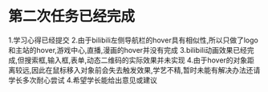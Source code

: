 # 第二次任务已经完成
1.学习心得已经提交
2.由于bilibili左侧导航栏的hover具有相似性,所以只做了logo和主站的hover,游戏中心,直播,漫画的hover并没有完成
3.bilibili动画效果已经完成,但搜索框,输入框,表单,动态二维码的实际效果并未实现
4.由于hover的对象距离较远,因此在鼠标移入对象前会失去触发效果,学艺不精,暂时未能有解决办法还请学长多次耐心尝试
4.希望学长能给出意见或建议
